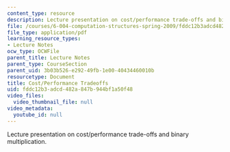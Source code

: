 ```yaml
---
content_type: resource
description: Lecture presentation on cost/performance trade-offs and binary multiplication.
file: /courses/6-004-computation-structures-spring-2009/fddc12b3adcd482a847b944bf1a50f48_MIT6_004s09_lec09.pdf
file_type: application/pdf
learning_resource_types:
- Lecture Notes
ocw_type: OCWFile
parent_title: Lecture Notes
parent_type: CourseSection
parent_uid: 3b03b526-e292-49fb-1e00-40434460010b
resourcetype: Document
title: Cost/Performance Tradeoffs
uid: fddc12b3-adcd-482a-847b-944bf1a50f48
video_files:
  video_thumbnail_file: null
video_metadata:
  youtube_id: null
---
```

Lecture presentation on cost/performance trade-offs and binary multiplication.

